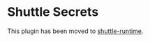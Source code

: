 # Shuttle Secrets

This plugin has been moved to [shuttle-runtime](https://crates.io/crates/shuttle-runtime).
